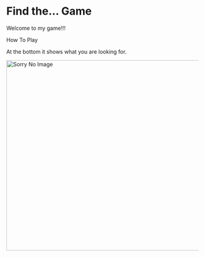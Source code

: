 <!DOCTYPE html>

<html>


<head>
<title>Damon's Game</title>
<link rel="stylesheet" type="text/css" href="style.css">
<link href="https://fonts.googleapis.com/css?family=Open+Sans+Condensed:300" rel="stylesheet">

</head>
<body>


<h1>Find the...	Game</h1>
<p>Welcome to my game!!!</p>

<p>How To Play</p>
<p>At the bottom it shows what you are looking for.</p>
<img src = "FindTheGame.png" style= "width: 700px;height: 500px;" alt="Sorry No Image">




</body>





</html>
